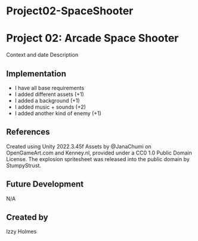 # Project02-SpaceShooter

# Project 02: Arcade Space Shooter
Context and date
Description
## Implementation
- I have all base requirements
- I added different assets (+1)
- I added a background (+1)
- I added music + sounds (+2)
- I added another kind of enemy (+1)
## References
Created using Unity 2022.3.45f
Assets by @JanaChumi on OpenGameArt.com and Kenney.nl, provided under a CC0 1.0 Public Domain License.
The explosion spritesheet was released into the public domain by StumpyStrust.
## Future Development
N/A
## Created by
Izzy Holmes
